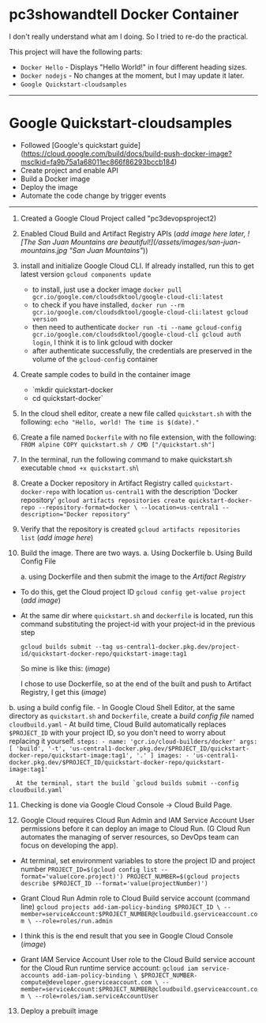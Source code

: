 # pc3showandtell Docker Container

I don't really understand what am I doing. So I tried to re-do the practical.

This project will have the following parts:
- `Docker Hello` - Displays "Hello World!" in four different heading sizes.
- `Docker nodejs` - No changes at the moment, but I may update it later.
- `Google Quickstart-cloudsamples`

<hr />

# Google Quickstart-cloudsamples

- Followed [Google's quickstart guide] (https://cloud.google.com/build/docs/build-push-docker-image?msclkid=fa9b75a1a68011ec866f86293bccb184)
- Create project and enable API
- Build a Docker image
- Deploy the image
- Automate the code change by trigger events

<hr />

1. Created a Google Cloud Project called "pc3devopsproject2)
2. Enabled Cloud Build and Artifact Registry APIs (*add image here later, ![The San Juan Mountains are beautiful!](/assets/images/san-juan-mountains.jpg "San Juan Mountains"*))
3. install and initialize Google Cloud CLI. If already installed, run this to get latest version `gcloud components update`
   - to install, just use a docker image `docker pull gcr.io/google.com/cloudsdktool/google-cloud-cli:latest`
   - to check if you have installed, `docker run --rm gcr.io/google.com/cloudsdktool/google-cloud-cli:latest gcloud version`
   - then need to authenticate `docker run -ti --name gcloud-config gcr.io/google.com/cloudsdktool/google-cloud-cli gcloud auth login`, I think it is to link gcloud with docker
   - after authenticate successfully, the credentials are preserved in the volume of the `gcloud-config` container

4. Create sample codes to build in the container image
   - `mkdir quickstart-docker
   - cd quickstart-docker`

5. In the cloud shell editor, create a new file called `quickstart.sh` with the following:
`
echo "Hello, world! The time is $(date)."
`
6. Create a file named `Dockerfile` with no file extension, with the following:
`
FROM alpine
COPY quickstart.sh /
CMD ["/quickstart.sh"]
`
7. In the terminal, run the following command to make quickstart.sh executable `chmod +x quickstart.sh`\

8. Create a Docker repository in Artifact Registry called `quickstart-docker-repo` with location `us-central1` with the description 'Docker repository'
`
gcloud artifacts repositories create quickstart-docker-repo --repository-format=docker \
    --location=us-central1 --description="Docker repository"
`
9. Verify that the repository is created `gcloud artifacts repositories list` (*add image here*)
10. Build the image. There are two ways.
    a. Using Dockerfile
    b. Using Build Config File

    a. using Dockerfile and then submit the image to the *Artifact Registry*
   - To do this, get the Cloud project ID `gcloud config get-value project` (*add image*)
   - At the same dir where `quickstart.sh` and `dockerfile` is located, run this command substituting the project-id with your project-id in the previous step
   
      `
      gcloud builds submit --tag us-central1-docker.pkg.dev/project-id/quickstart-docker-repo/quickstart-image:tag1
      `

      So mine is like this: (*image*)
      
      I chose to use Dockerfile, so at the end of the built and push to Artifact Registry, I get this (*image*)

   b. using a build config file.
      - In Google Cloud Shell Editor, at the same directory as `quickstart.sh` and `Dockerfile`, create a *build config file* named `cloudbuild.yaml`
      - At build time, Cloud Build automatically replaces `$PROJECT_ID` with your project ID, so you don't need to worry about replacing it yourself.
      `
      steps:
      - name: 'gcr.io/cloud-builders/docker'
        args: [ 'build', '-t', 'us-central1-docker.pkg.dev/$PROJECT_ID/quickstart-docker-repo/quickstart-image:tag1', '.' ]
      images:
      - 'us-central1-docker.pkg.dev/$PROJECT_ID/quickstart-docker-repo/quickstart-image:tag1'
      `

      At the terminal, start the build `gcloud builds submit --config cloudbuild.yaml`
      
11. Checking is done via Google Cloud Console -> Cloud Build Page.
 
12. Google Cloud requires Cloud Run Admin and IAM Service Account User permissions before it can deploy an image to Cloud Run. (G Cloud Run automates the managing of server resources, so DevOps team can focus on developing the app).

   - At terminal, set environment variables to store the project ID and project number
   `
   PROJECT_ID=$(gcloud config list --format='value(core.project)')
   PROJECT_NUMBER=$(gcloud projects describe $PROJECT_ID --format='value(projectNumber)')
   `

   - Grant Cloud Run Admin role to Cloud Build service account (command line)
   `
   gcloud projects add-iam-policy-binding $PROJECT_ID \
    --member=serviceAccount:$PROJECT_NUMBER@cloudbuild.gserviceaccount.com \
    --role=roles/run.admin
   `
   
   - I think this is the end result that you see in Google Cloud Console
   (*image*)
   
   - Grant IAM Service Account User role to the Cloud Build service account for the Cloud Run runtime service account:
   `
   gcloud iam service-accounts add-iam-policy-binding \
    $PROJECT_NUMBER-compute@developer.gserviceaccount.com \
    --member=serviceAccount:$PROJECT_NUMBER@cloudbuild.gserviceaccount.com \
    --role=roles/iam.serviceAccountUser
   `
13. Deploy a prebuilt image




 
